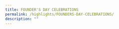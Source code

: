 ```yaml
---
title: FOUNDER'S DAY CELEBRATIONS
permalink: /highlights/FOUNDERS-DAY-CELEBRATIONS/
description: ""
---
```

